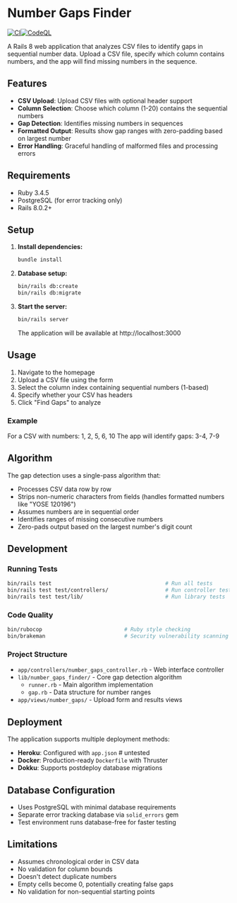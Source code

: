 # Number Gaps Finder

[![CI](https://github.com/djbender/number_gaps/actions/workflows/ci.yml/badge.svg)](https://github.com/djbender/number_gaps/actions/workflows/ci.yml)[![CodeQL](https://github.com/djbender/number_gaps/actions/workflows/github-code-scanning/codeql/badge.svg)](https://github.com/djbender/number_gaps/actions/workflows/github-code-scanning/codeql)

A Rails 8 web application that analyzes CSV files to identify gaps in sequential number data. Upload a CSV file, specify which column contains numbers, and the app will find missing numbers in the sequence.

## Features

- **CSV Upload**: Upload CSV files with optional header support
- **Column Selection**: Choose which column (1-20) contains the sequential numbers
- **Gap Detection**: Identifies missing numbers in sequences
- **Formatted Output**: Results show gap ranges with zero-padding based on largest number
- **Error Handling**: Graceful handling of malformed files and processing errors

## Requirements

- Ruby 3.4.5
- PostgreSQL (for error tracking only)
- Rails 8.0.2+

## Setup

1. **Install dependencies:**
   ```bash
   bundle install
   ```

2. **Database setup:**
   ```bash
   bin/rails db:create
   bin/rails db:migrate
   ```

3. **Start the server:**
   ```bash
   bin/rails server
   ```

   The application will be available at http://localhost:3000

## Usage

1. Navigate to the homepage
2. Upload a CSV file using the form
3. Select the column index containing sequential numbers (1-based)
4. Specify whether your CSV has headers
5. Click "Find Gaps" to analyze

### Example

For a CSV with numbers: 1, 2, 5, 6, 10
The app will identify gaps: 3-4, 7-9

## Algorithm

The gap detection uses a single-pass algorithm that:
- Processes CSV data row by row
- Strips non-numeric characters from fields (handles formatted numbers like "YOSE 120196")
- Assumes numbers are in sequential order
- Identifies ranges of missing consecutive numbers
- Zero-pads output based on the largest number's digit count

## Development

### Running Tests

```bash
bin/rails test                                    # Run all tests
bin/rails test test/controllers/                  # Run controller tests
bin/rails test test/lib/                          # Run library tests
```

### Code Quality

```bash
bin/rubocop                          # Ruby style checking
bin/brakeman                         # Security vulnerability scanning
```

### Project Structure

- `app/controllers/number_gaps_controller.rb` - Web interface controller
- `lib/number_gaps_finder/` - Core gap detection algorithm
  - `runner.rb` - Main algorithm implementation
  - `gap.rb` - Data structure for number ranges
- `app/views/number_gaps/` - Upload form and results views

## Deployment

The application supports multiple deployment methods:

- **Heroku**: Configured with `app.json` # untested
- **Docker**: Production-ready `Dockerfile` with Thruster
- **Dokku**: Supports postdeploy database migrations

## Database Configuration

- Uses PostgreSQL with minimal database requirements
- Separate error tracking database via `solid_errors` gem
- Test environment runs database-free for faster testing

## Limitations

- Assumes chronological order in CSV data
- No validation for column bounds
- Doesn't detect duplicate numbers
- Empty cells become 0, potentially creating false gaps
- No validation for non-sequential starting points
